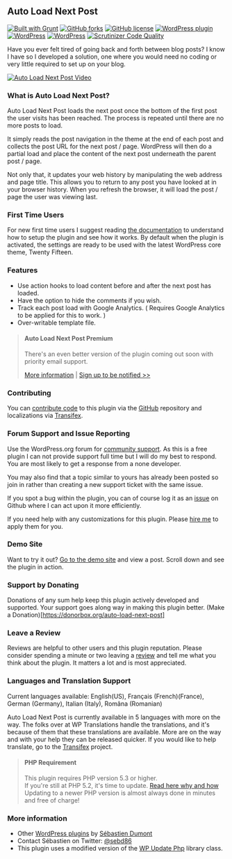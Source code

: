 ## Auto Load Next Post

[![Built with Grunt](https://cdn.gruntjs.com/builtwith.png?style=flat)](http://gruntjs.com/)  [![GitHub forks](https://img.shields.io/github/forks/seb86/Auto-Load-Next-Post.svg?style=flat)](https://github.com/seb86/Auto-Load-Next-Post/network) [![GitHub license](https://img.shields.io/badge/license-GPLv3-blue.svg?style=flat)](https://raw.githubusercontent.com/seb86/Auto-Load-Next-Post/master/license.txt) [![WordPress plugin](https://img.shields.io/wordpress/plugin/v/auto-load-next-post.svg?style=flat)](https://wordpress.org/plugins/auto-load-next-post/) [![WordPress](https://img.shields.io/wordpress/plugin/dt/auto-load-next-post.svg?style=flat)](https://wordpress.org/plugins/auto-load-next-post/) [![WordPress](https://img.shields.io/wordpress/v/auto-load-next-post.svg?style=flat)](https://wordpress.org/plugins/auto-load-next-post/) [![Scrutinizer Code Quality](https://scrutinizer-ci.com/g/seb86/Auto-Load-Next-Post/badges/quality-score.png)](https://scrutinizer-ci.com/g/seb86/Auto-Load-Next-Post/)

Have you ever felt tired of going back and forth between blog posts? I know I have so I developed a solution, one where you would need no coding or very little required to set up on your blog.

[![Auto Load Next Post Video](https://raw.githubusercontent.com/seb86/Auto-Load-Next-Post/master/youtube-video-screenshot.png)](https://www.youtube.com/watch?v=EvBCPXVe2U4)

### What is Auto Load Next Post?
Auto Load Next Post loads the next post once the bottom of the first post the user visits has been reached. The process is repeated until there are no more posts to load.

It simply reads the post navigation in the theme at the end of each post and collects the post URL for the next post / page. WordPress will then do a partial load and place the content of the next post underneath the parent post / page.

Not only that, it updates your web history by manipulating the web address and page title. This allows you to return to any post you have looked at in your browser history. When you refresh the browser, it will load the post / page the user was viewing last.

### First Time Users
For new first time users I suggest reading [the documentation](https://github.com/seb86/Auto-Load-Next-Post/wiki) to understand how to setup the plugin and see how it works. By default when the plugin is activated, the settings are ready to be used with the latest WordPress core theme, Twenty Fifteen.

### Features
* Use action hooks to load content before and after the next post has loaded.
* Have the option to hide the comments if you wish.
* Track each post load with Google Analytics. ( Requires Google Analytics to be applied for this to work. )
* Over-writable template file.

> #### Auto Load Next Post Premium
> There's an even better version of the plugin coming out soon with priority email support.<br />
>
> [More information](https://www.sebastiendumont.com/plugins/auto-load-next-post-premium/?utm_source=wp-plugin-repo&utm_medium=link&utm_campaign=after-features-info-link) | [Sign up to be notified >>](http://eepurl.com/bvLz2H)

### Contributing
You can [contribute code](https://github.com/seb86/Auto-Load-Next-Post/blob/master/CONTRIBUTING.md) to this plugin via the [GitHub](https://github.com/seb86/Auto-Load-Next-Post/blob/master/CONTRIBUTING.md) repository and localizations via [Transifex](https://www.transifex.com/projects/p/auto-load-next-post/).

### Forum Support and Issue Reporting
Use the WordPress.org forum for [community support](https://wordpress.org/support/plugin/auto-load-next-post). As this is a free plugin I can not provide support full time but I will do my best to respond. You are most likely to get a response from a none developer.

You may also find that a topic similar to yours has already been posted so join in rather than creating a new support ticket with the same issue.

If you spot a bug within the plugin, you can of course log it as an [issue](https://github.com/seb86/Auto-Load-Next-Post/issues) on Github where I can act upon it more efficiently.

If you need help with any customizations for this plugin. Please [hire me](http://www.sebastiendumont.com/hire-me/) to apply them for you.

### Demo Site
Want to try it out? [Go to the demo site](http://demo.autoloadnextpost.com) and view a post. Scroll down and see the plugin in action.

### Support by Donating
Donations of any sum help keep this plugin actively developed and supported. Your support goes along way in making this plugin better. (Make a Donation)[https://donorbox.org/auto-load-next-post]

### Leave a Review
Reviews are helpful to other users and this plugin reputation. Please consider spending a minute or two leaving a [review](https://wordpress.org/support/view/plugin-reviews/auto-load-next-post?rate=5#postform) and tell me what you think about the plugin. It matters a lot and is most appreciated.

### Languages and Translation Support
Current languages available: English(US), Français (French)(France), German (Germany), Italian (Italy), Româna (Romanian)

Auto Load Next Post is currently available in 5 languages with more on the way. The folks over at WP Translations handle the translations, and it's because of them that these translations are available. More are on the way and with your help they can be released quicker. If you would like to help translate, go to the [Transifex](https://www.transifex.com/projects/p/auto-load-next-post/) project.

> #### PHP Requirement
> This plugin requires PHP version 5.3 or higher.<br />
> If you're still at PHP 5.2, it's time to update. [Read here why and how](http://www.wpupdatephp.com/update/)<br />
> Updating to a newer PHP version is almost always done in minutes and free of charge!

### More information
* Other [WordPress plugins](http://profiles.wordpress.org/sebd86/) by [Sébastien Dumont](http://www.sebastiendumont.com/)
* Contact Sébastien on Twitter: [@sebd86](http://twitter.com/sebd86)
* This plugin uses a modified version of the [WP Update Php](https://github.com/seb86/wp-update-php) library class.
